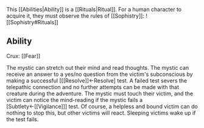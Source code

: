 This [[Abilities|Ability]] is a [[Rituals|Ritual]]. For a human character to acquire it, they must observe the rules of [[Sophistry]]:
![[Sophistry#Rituals]]
## Ability
Crux: [[Fear]]

The mystic can stretch out their mind and read thoughts. The mystic can receive an answer to a yes/no question from the victim's subconscious by making a successful \[[[Resolve]]←Resolve\] test. A failed test severs the telepathic connection and no further attempts can be made with that creature during the adventure. The mystic must touch their victim, and the victim can notice the mind-reading if the mystic fails a \[Subtlety←[[Vigilance]]\] test. Of course, a helpless and bound victim can do nothing to stop this, but other victims will react. Sleeping victims wake up if the test fails.